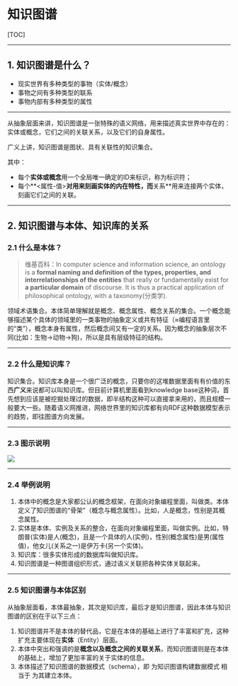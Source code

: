 # 知识图谱

[TOC]

---

## 1. 知识图谱是什么？

- 现实世界有多种类型的事物（实体/概念）
- 事物之间有多种类型的联系
- 事物内部有多种类型的属性

---

从抽象层面来讲，知识图谱是一张特殊的语义网络，用来描述真实世界中存在的：实体或概念，它们之间的关联关系，以及它们的自身属性。

广义上讲，知识图谱是图状、具有关联性的知识集合。

其中：

- 每个**实体或概念**用一个全局唯一确定的ID来标识，称为标识符；
- 每个**<属性-值>**对用来刻画实体的内在特性，而**关系**用来连接两个实体，刻画它们之间的关联。

---

## 2. 知识图谱与本体、知识库的关系

### 2.1 什么是本体？

> 维基百科：In computer science and information science, an ontology is a **formal naming and definition of the types, properties, and interrelationships of the entities** that really or fundamentally exist for **a particular domain** of discourse. It is thus a practical application of philosophical ontology, with a taxonomy(分类学).

领域术语集合。本体简单理解就是概念、概念属性、概念关系的集合。一个概念能够描述某个具体的领域里的一类事物的抽象定义或共有特征（≈编程语言里的“类”），概念本身有属性，然后概念间又有一定的关系。因为概念的抽象层次不同(比如：生物->动物->狗)，所以是具有层级特征的结构。

---

### 2.2 什么是知识库？

知识集合。知识库本身是一个很广泛的概念，只要你的这堆数据里面有有价值的东西**广义**来说都可以叫知识库。但目前计算机里面看到knowledge base这种词，首先想到应该是被挖掘处理过的数据，即半结构这种可以直接拿来用的，而且规模一般要大一些。随着语义网推进，网络世界里的知识库都有向RDF这种数据模型表示的趋势，即往图谱方向发展。

---

### 2.3 图示说明

![](http://p1nwamyah.bkt.clouddn.com/18-1-29/65764417.jpg)

---

### 2.4 举例说明

1. 本体中的概念是大家都公认的概念框架，在面向对象编程里面，叫做类。本体定义了知识图谱的“骨架”（概念与概念属性）。比如，人是概念，性别是其概念属性。
2. 实体是本体、实例及关系的整合，在面向对象编程里面，叫做实例。比如，特朗普(实体)是人(概念)，且是一个具体的人(实例)，性别(概念属性)是男(属性值)，他女儿(关系之一)是伊万卡(另一个实体)。
3. 知识库：很多实体形成的数据库叫做知识库。
4. 知识图谱是一种图谱组织形式，通过语义关联把各种实体关联起来。

---

### 2.5 知识图谱与本体区别

从抽象层面看，本体最抽象，其次是知识库，最后才是知识图谱，因此本体与知识图谱的区别在于以下三点：

1. 知识图谱并不是本体的替代品，它是在本体的基础上进行了丰富和扩充，这种扩充主要体现在**实体**（Entity）层面。
2. 本体中突出和强调的是**概念以及概念之间的关联关系**，而知识图谱则是在本体的基础上，增加了更加丰富的关于实体的信息。
3. 本体描述了知识图谱的数据模式（schema），即 为知识图谱构建数据模式 相当于 为其建立本体。




